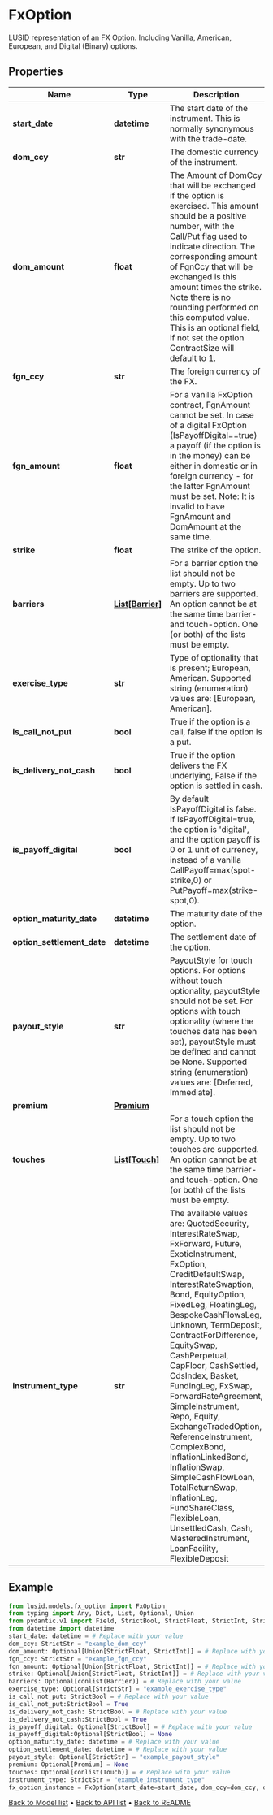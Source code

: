 # FxOption

LUSID representation of an FX Option.  Including Vanilla, American, European, and Digital (Binary) options.
## Properties
Name | Type | Description | Notes
------------ | ------------- | ------------- | -------------
**start_date** | **datetime** | The start date of the instrument. This is normally synonymous with the trade-date. | 
**dom_ccy** | **str** | The domestic currency of the instrument. | 
**dom_amount** | **float** | The Amount of DomCcy that will be exchanged if the option is exercised.  This amount should be a positive number, with the Call/Put flag used to indicate direction.  The corresponding amount of FgnCcy that will be exchanged is this amount times the strike.  Note there is no rounding performed on this computed value.  This is an optional field, if not set the option ContractSize will default to 1. | [optional] 
**fgn_ccy** | **str** | The foreign currency of the FX. | 
**fgn_amount** | **float** | For a vanilla FxOption contract, FgnAmount cannot be set.  In case of a digital FxOption (IsPayoffDigital&#x3D;&#x3D;true)  a payoff (if the option is in the money) can be either  in domestic or in foreign currency - for the latter  FgnAmount must be set.  Note: It is invalid to have FgnAmount and DomAmount  at the same time. | [optional] 
**strike** | **float** | The strike of the option. | [optional] 
**barriers** | [**List[Barrier]**](Barrier.md) | For a barrier option the list should not be empty. Up to two barriers are supported.  An option cannot be at the same time barrier- and touch-option.  One (or both) of the lists must be empty. | [optional] 
**exercise_type** | **str** | Type of optionality that is present; European, American.    Supported string (enumeration) values are: [European, American]. | [optional] 
**is_call_not_put** | **bool** | True if the option is a call, false if the option is a put. | 
**is_delivery_not_cash** | **bool** | True if the option delivers the FX underlying, False if the option is settled in cash. | 
**is_payoff_digital** | **bool** | By default IsPayoffDigital is false. If IsPayoffDigital&#x3D;true,  the option is &#39;digital&#39;, and the option payoff is 0 or 1 unit of currency,  instead of a vanilla CallPayoff&#x3D;max(spot-strike,0) or PutPayoff&#x3D;max(strike-spot,0). | [optional] 
**option_maturity_date** | **datetime** | The maturity date of the option. | 
**option_settlement_date** | **datetime** | The settlement date of the option. | 
**payout_style** | **str** | PayoutStyle for touch options.                For options without touch optionality, payoutStyle should not be set.  For options with touch optionality (where the touches data has been set), payoutStyle must be defined and cannot be None.    Supported string (enumeration) values are: [Deferred, Immediate]. | [optional] 
**premium** | [**Premium**](Premium.md) |  | [optional] 
**touches** | [**List[Touch]**](Touch.md) | For a touch option the list should not be empty. Up to two touches are supported.  An option cannot be at the same time barrier- and touch-option.  One (or both) of the lists must be empty. | [optional] 
**instrument_type** | **str** | The available values are: QuotedSecurity, InterestRateSwap, FxForward, Future, ExoticInstrument, FxOption, CreditDefaultSwap, InterestRateSwaption, Bond, EquityOption, FixedLeg, FloatingLeg, BespokeCashFlowsLeg, Unknown, TermDeposit, ContractForDifference, EquitySwap, CashPerpetual, CapFloor, CashSettled, CdsIndex, Basket, FundingLeg, FxSwap, ForwardRateAgreement, SimpleInstrument, Repo, Equity, ExchangeTradedOption, ReferenceInstrument, ComplexBond, InflationLinkedBond, InflationSwap, SimpleCashFlowLoan, TotalReturnSwap, InflationLeg, FundShareClass, FlexibleLoan, UnsettledCash, Cash, MasteredInstrument, LoanFacility, FlexibleDeposit | 
## Example

```python
from lusid.models.fx_option import FxOption
from typing import Any, Dict, List, Optional, Union
from pydantic.v1 import Field, StrictBool, StrictFloat, StrictInt, StrictStr, conlist, validator
from datetime import datetime
start_date: datetime = # Replace with your value
dom_ccy: StrictStr = "example_dom_ccy"
dom_amount: Optional[Union[StrictFloat, StrictInt]] = # Replace with your value
fgn_ccy: StrictStr = "example_fgn_ccy"
fgn_amount: Optional[Union[StrictFloat, StrictInt]] = # Replace with your value
strike: Optional[Union[StrictFloat, StrictInt]] = # Replace with your value
barriers: Optional[conlist(Barrier)] = # Replace with your value
exercise_type: Optional[StrictStr] = "example_exercise_type"
is_call_not_put: StrictBool = # Replace with your value
is_call_not_put:StrictBool = True
is_delivery_not_cash: StrictBool = # Replace with your value
is_delivery_not_cash:StrictBool = True
is_payoff_digital: Optional[StrictBool] = # Replace with your value
is_payoff_digital:Optional[StrictBool] = None
option_maturity_date: datetime = # Replace with your value
option_settlement_date: datetime = # Replace with your value
payout_style: Optional[StrictStr] = "example_payout_style"
premium: Optional[Premium] = None
touches: Optional[conlist(Touch)] = # Replace with your value
instrument_type: StrictStr = "example_instrument_type"
fx_option_instance = FxOption(start_date=start_date, dom_ccy=dom_ccy, dom_amount=dom_amount, fgn_ccy=fgn_ccy, fgn_amount=fgn_amount, strike=strike, barriers=barriers, exercise_type=exercise_type, is_call_not_put=is_call_not_put, is_delivery_not_cash=is_delivery_not_cash, is_payoff_digital=is_payoff_digital, option_maturity_date=option_maturity_date, option_settlement_date=option_settlement_date, payout_style=payout_style, premium=premium, touches=touches, instrument_type=instrument_type)

```

[Back to Model list](../README.md#documentation-for-models) &#8226; [Back to API list](../README.md#documentation-for-api-endpoints) &#8226; [Back to README](../README.md)

